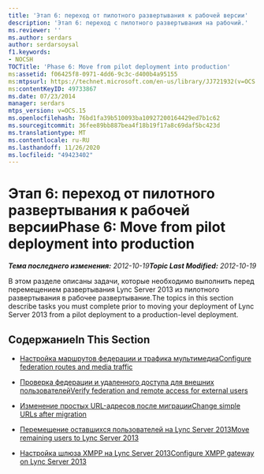 ```yaml
---
title: 'Этап 6: переход от пилотного развертывания к рабочей версии'
description: 'Этап 6: переход с пилотного развертывания на рабочий.'
ms.reviewer: ''
ms.author: serdars
author: serdarsoysal
f1.keywords:
- NOCSH
TOCTitle: 'Phase 6: Move from pilot deployment into production'
ms:assetid: f06425f8-0971-4dd6-9c3c-d400b4a95155
ms:mtpsurl: https://technet.microsoft.com/en-us/library/JJ721932(v=OCS.15)
ms:contentKeyID: 49733867
ms.date: 07/23/2014
manager: serdars
mtps_version: v=OCS.15
ms.openlocfilehash: 76bd1fa39b510093ba10927200164429ed7b1c62
ms.sourcegitcommit: 36fee89bb887bea4f18b19f17a8c69daf5bc423d
ms.translationtype: MT
ms.contentlocale: ru-RU
ms.lasthandoff: 11/26/2020
ms.locfileid: "49423402"
---
```

# <a name="phase-6-move-from-pilot-deployment-into-production"></a><span data-ttu-id="cb9c1-103">Этап 6: переход от пилотного развертывания к рабочей версии</span><span class="sxs-lookup"><span data-stu-id="cb9c1-103">Phase 6: Move from pilot deployment into production</span></span>

<div data-xmlns="http://www.w3.org/1999/xhtml">

<div class="topic" data-xmlns="http://www.w3.org/1999/xhtml" data-msxsl="urn:schemas-microsoft-com:xslt" data-cs="https://msdn.microsoft.com/">

<div data-asp="https://msdn2.microsoft.com/asp">



</div>

<div id="mainSection">

<div id="mainBody"><span data-ttu-id="cb9c1-104">

<span> </span></span><span class="sxs-lookup"><span data-stu-id="cb9c1-104">

<span> </span></span></span>

<span data-ttu-id="cb9c1-105">_**Тема последнего изменения:** 2012-10-19_</span><span class="sxs-lookup"><span data-stu-id="cb9c1-105">_**Topic Last Modified:** 2012-10-19_</span></span>

<span data-ttu-id="cb9c1-106">В этом разделе описаны задачи, которые необходимо выполнить перед перемещением развертывания Lync Server 2013 из пилотного развертывания в рабочее развертывание.</span><span class="sxs-lookup"><span data-stu-id="cb9c1-106">The topics in this section describe tasks you must complete prior to moving your deployment of Lync Server 2013 from a pilot deployment to a production-level deployment.</span></span>

<div>

## <a name="in-this-section"></a><span data-ttu-id="cb9c1-107">Содержание</span><span class="sxs-lookup"><span data-stu-id="cb9c1-107">In This Section</span></span>

  - [<span data-ttu-id="cb9c1-108">Настройка маршрутов федерации и трафика мультимедиа</span><span class="sxs-lookup"><span data-stu-id="cb9c1-108">Configure federation routes and media traffic</span></span>](configure-federation-routes-and-media-traffic.md)

  - [<span data-ttu-id="cb9c1-109">Проверка федерации и удаленного доступа для внешних пользователей</span><span class="sxs-lookup"><span data-stu-id="cb9c1-109">Verify federation and remote access for external users</span></span>](verify-federation-and-remote-access-for-external-users.md)

  - [<span data-ttu-id="cb9c1-110">Изменение простых URL-адресов после миграции</span><span class="sxs-lookup"><span data-stu-id="cb9c1-110">Change simple URLs after migration</span></span>](change-simple-urls-after-migration.md)

  - [<span data-ttu-id="cb9c1-111">Перемещение оставшихся пользователей на Lync Server 2013</span><span class="sxs-lookup"><span data-stu-id="cb9c1-111">Move remaining users to Lync Server 2013</span></span>](move-remaining-users-to-lync-server-2013.md)

  - [<span data-ttu-id="cb9c1-112">Настройка шлюза XMPP на Lync Server 2013</span><span class="sxs-lookup"><span data-stu-id="cb9c1-112">Configure XMPP gateway on Lync Server 2013</span></span>](configure-xmpp-gateway-on-lync-server-2013.md)

<span data-ttu-id="cb9c1-113"></div>

</div>

<span> </span>

</div>

</div>

</span><span class="sxs-lookup"><span data-stu-id="cb9c1-113"></div>

</div>

<span> </span>

</div>

</div>

</span></span></div>

